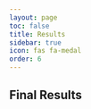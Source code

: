 ```yaml
---
layout: page
toc: false
title: Results
sidebar: true
icon: fas fa-medal
order: 6
---
```


## Final Results


